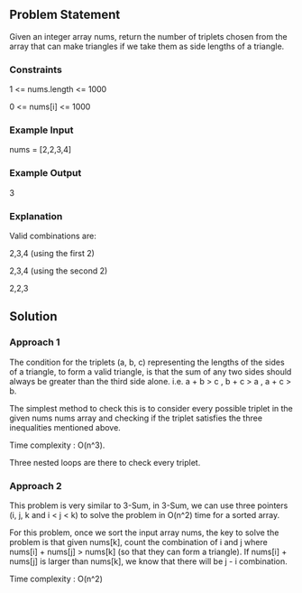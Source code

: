 ## Problem Statement

Given an integer array nums, return the number of triplets chosen from the array that can make triangles if we take them as side lengths of a triangle.

### Constraints

1 <= nums.length <= 1000

0 <= nums[i] <= 1000

### Example Input

nums = [2,2,3,4]

### Example Output

3

### Explanation

Valid combinations are:

2,3,4 (using the first 2)

2,3,4 (using the second 2)

2,2,3

## Solution

### Approach 1

The condition for the triplets (a, b, c) representing the lengths of the sides of a triangle, to form a valid triangle, is that the sum of any two sides should always be greater than the third side alone. i.e.
a + b > c , b + c > a , a + c > b.

The simplest method to check this is to consider every possible triplet in the given nums nums array and checking if the triplet satisfies the three inequalities mentioned above.

Time complexity : O(n^3).

Three nested loops are there to check every triplet.

### Approach 2

This problem is very similar to 3-Sum, in 3-Sum, we can use three pointers (i, j, k and i < j < k) to solve the problem in O(n^2) time for a sorted array.

For this problem, once we sort the input array nums, the key to solve the problem is that given nums[k], count the combination of i and j where nums[i] + nums[j] > nums[k] (so that they can form a triangle). If nums[i] + nums[j] is larger than nums[k], we know that there will be j - i combination.

Time complexity : O(n^2)
